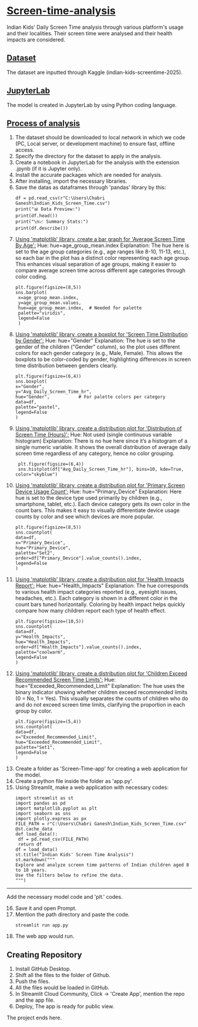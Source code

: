 # <ins>Screen-time-analysis</ins>
Indian Kids' Daily Screen Time analysis through various platform's usage and their localities. Their screen time were analysed and their health impacts are considered.
## <ins>Dataset</ins>
The dataset are inputted through Kaggle (indian-kids-screentime-2025). 
## <ins>JupyterLab</ins>
The model is created in JupyterLab by using Python coding language.

## <ins>Process of analysis</ins>
1. The dataset should be downloaded to local network in which we code (PC, Local server, or development machine) to ensure fast, offline access.
2. Specify the directory for the dataset to apply in the analysis.
3. Create a notebook in JupyterLab for the analysis with the extension .jpynb (if it is Jupyter only).
4. Install the accurate packages which are needed for analysis.
5. After installing, import the necessary libraries.
6. Save the datas as dataframes through 'pandas' library by this:
   ```
   df = pd.read_csv(r"C:\Users\Chabri Ganesh\Indian_Kids_Screen_Time.csv")
   print("📊 Data Preview:")
   print(df.head())
   print("\n📈 Summary Stats:")
   print(df.describe())
7. <ins>Using 'matplotlib' library, create a bar graph for 'Average Screen Time By Age':</ins>
   Hue: hue=age_group_mean.index
   Explanation:
   The hue here is set to the age group categories (e.g., age ranges like 8-10, 11-13, etc.), so each bar in the plot has a distinct color representing each age group.
   This enhances visual separation of age groups, making it easier to compare average screen time across different age categories through color coding.
   ```
   plt.figure(figsize=(8,5))
   sns.barplot(
    x=age_group_mean.index,
    y=age_group_mean.values,
    hue=age_group_mean.index,  # Needed for palette
    palette="viridis",
    legend=False
    )
8. <ins>Using 'matplotlib' library, create a boxplot for 'Screen Time Distribution by Gender':</ins>
   Hue: hue="Gender"
   Explanation:
   The hue is set to the gender of the children ("Gender" column), so the plot uses different colors for each gender category (e.g., Male, Female).
   This allows the boxplots to be color-coded by gender, highlighting differences in screen time distribution between genders clearly.
   ```
   plt.figure(figsize=(6,4))
   sns.boxplot(
   x="Gender",
   y="Avg_Daily_Screen_Time_hr",
   hue="Gender",           # For palette colors per category
   data=df,
   palette="pastel",
   legend=False
   )
9. <ins>Using 'matplotlib' library, create a distribution plot for 'Distribution of Screen Time (Hours)':</ins>
   Hue: Not used (single continuous variable histogram)
   Explanation:
   There is no hue here since it’s a histogram of a single numeric variable.
   It shows the overall distribution of average daily screen time regardless of any category, hence no color grouping.
   ```
    plt.figure(figsize=(6,4))
    sns.histplot(df["Avg_Daily_Screen_Time_hr"], bins=10, kde=True, color="skyblue")
10. <ins>Using 'matplotlib' library, create a distribution plot for 'Primary Screen Device Usage Count':</ins>
    Hue: hue="Primary_Device"
    Explanation:
    Here hue is set to the device type used primarily by children (e.g., smartphone, tablet, etc.). Each device category gets its own color in the count bars.
    This makes it easy to visually differentiate device usage counts by color and see which devices are more popular.
    ```
    plt.figure(figsize=(8,5))
    sns.countplot(
    data=df,
    x="Primary_Device",
    hue="Primary_Device",
    palette="Set2",
    order=df["Primary_Device"].value_counts().index,
    legend=False
    )
11. <ins>Using 'matplotlib' library, create a distribution plot for 'Health Impacts Report':</ins>
    Hue: hue="Health_Impacts"
    Explanation:
    The hue corresponds to various health impact categories reported (e.g., eyesight issues, headaches, etc.). Each category is shown in a different color in the count bars tuned horizontally.
    Coloring by health impact helps quickly compare how many children report each type of health effect.
    ```
    plt.figure(figsize=(10,5))
    sns.countplot(
    data=df,
    y="Health_Impacts",
    hue="Health_Impacts",
    order=df["Health_Impacts"].value_counts().index,
    palette="coolwarm",
    legend=False
    )
12. <ins>Using 'matplotlib' library, create a distribution plot for 'Children Exceed Recommended Screen Time Limits':</ins>
    Hue: hue="Exceeded_Recommended_Limit"
    Explanation:
    The hue uses the binary indicator showing whether children exceed recommended limits (0 = No, 1 = Yes).
    This visually separates the counts of children who do and do not exceed screen time limits, clarifying the proportion in each group by color.
    ```
    plt.figure(figsize=(5,4))
    sns.countplot(
    data=df,
    x="Exceeded_Recommended_Limit",
    hue="Exceeded_Recommended_Limit",
    palette="Set1",
    legend=False
    )
13. Create a folder as 'Screen-Time-app' for creating a web application for the model.
14. Create a python file inside the folder as 'app.py'.
15. Using Streamlit, make a web application with necessary codes:
    ```
    import streamlit as st
    import pandas as pd
    import matplotlib.pyplot as plt
    import seaborn as sns
    import plotly.express as px
    FILE_PATH = r"C:\Users\Chabri Ganesh\Indian_Kids_Screen_Time.csv"
    @st.cache_data
    def load_data():
     df = pd.read_csv(FILE_PATH)
     return df
    df = load_data()
    st.title("Indian Kids' Screen Time Analysis")
    st.markdown("""
    Explore and analyze screen time patterns of Indian children aged 8 to 18 years.
    Use the filters below to refine the data.
    """)
   ---
   Add the necessary model code and 'plt.' codes.

16. Save it and open Prompt.
17. Mention the path directory and paste the code.
    ```
    streamlit run app.py
18. The web app would run.

## Creating Repository
1. Install GitHub Desktop.
2. Shift all the files to the folder of Github.
3. Push the files.
4. All the files would be loaded in GitHub.
5. In Streamlit Cloud Community, Click -> 'Create App', mention the repo and the app file.
6. Deploy, The app is ready for public view.

The project ends here.
